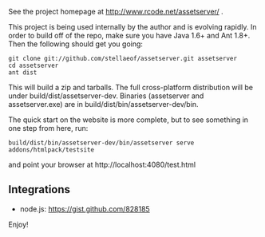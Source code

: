 See the project homepage at http://www.rcode.net/assetserver/ .

This project is being used internally by the author and is evolving rapidly.  In order to build off of the repo, make sure you have Java 1.6+ and Ant 1.8+.  Then the following should get you going:

    git clone git://github.com/stellaeof/assetserver.git assetserver
    cd assetserver
    ant dist
   
This will build a zip and tarballs.  The full cross-platform distribution will be under build/dist/assetserver-dev.  Binaries (assetserver and assetserver.exe) are in build/dist/bin/assetserver-dev/bin.

The quick start on the website is more complete, but to see something in one step from here, run:
   
    build/dist/bin/assetserver-dev/bin/assetserver serve addons/htmlpack/testsite

and point your browser at http://localhost:4080/test.html

Integrations
------------

   * node.js: https://gist.github.com/828185

Enjoy!
